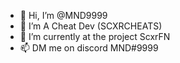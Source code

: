 - 👋 Hi, I’m @MND9999
- 👀 I’m A Cheat Dev (SCXRCHEATS)
- 🌱 I’m currently at the project ScxrFN
- 📫 DM me on discord MND#9999
<!---

--->
